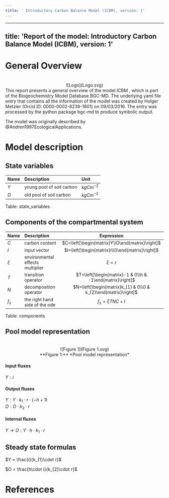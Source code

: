 ```yaml
---
title: ' Introductory Carbon Balance Model (ICBM), version: 1'
---
```

  
  
---
title: 'Report of the model: Introductory Carbon Balance Model (ICBM), version: 1'
---
  
  
# General Overview  
  

<br>
<center>
![Logo](Logo.svg)
</center>
This report presents a general overview of the model ICBM , which is part of the Biogeochemistry Model Database BGC-MD.  The underlying yaml file entry that contains all the information of the model was created by Holger Metzler (Orcid ID: 0000-0002-8239-1601) on 09/03/2016. The entry was processed by the python package bgc-md to produce symbolic output.  
  
The model was originally described by @Andren1997EcologicalApplications.  
  
  
  
# Model description  
  
  
  
## State variables  
  
  
  
Name|Description|Unit  
:-----|:-----|:-----  
$Y$|young pool of soil carbon|$kgCm^{-2}$  
$O$|old pool of soil carbon|$kgCm^{-2}$  
  Table: state_variables  
  
  
## Components of the compartmental system  
  
  
  
Name|Description|Expression  
:-----|:-----|:-----:  
$C$|carbon content|$C=\left[\begin{matrix}Y\\O\end{matrix}\right]$  
$I$|input vector|$I=\left[\begin{matrix}i\\0\end{matrix}\right]$  
$\xi$|environmental effects multiplier|$\xi=r$  
$T$|transition operator|$T=\left[\begin{matrix}-1 & 0\\h & -1\end{matrix}\right]$  
$N$|decomposition operator|$N=\left[\begin{matrix}k_{1} & 0\\0 & k_{2}\end{matrix}\right]$  
$f_{s}$|the right hand side of the ode|$f_{s}=\xi T N C + I$  
  Table: components  
  
  
## Pool model representation  
  

<br>
<center>
![Figure 1](Figure 1.svg)<br>**Figure 1:** *Pool model representation*<br>
</center>
  
  
#### Input fluxes  
  
$Y: i$  

  
  
#### Output fluxes  
  
$Y: Y\cdot k_{1}\cdot r\cdot\left(- h + 1\right)$  
$O: O\cdot k_{2}\cdot r$  

  
  
#### Internal fluxes  
  
$Y \rightarrow O: Y\cdot h\cdot k_{1}\cdot r$  
  
  
## Steady state formulas  
  
$Y = \frac{i}{k_{1}\cdot r}$  
  
  
  
$O = \frac{h\cdot i}{k_{2}\cdot r}$  
  
  
  
  
  
# References  
  
